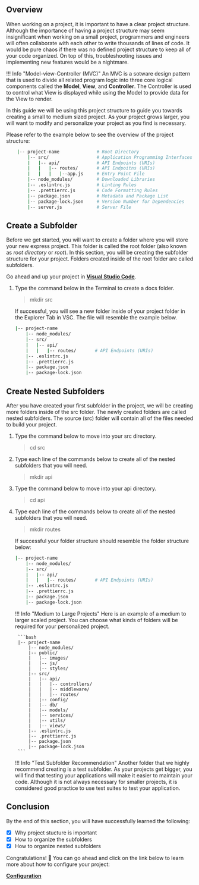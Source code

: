## Overview

When working on a project, it is important to have a clear project structure. Although the importance of having a project structure may seem insignificant when working on a small project, programmers and engineers will often collaborate with each other to write thousands of lines of code. It would be pure chaos if there was no defined project structure to keep all of your code organized. On top of this, troubleshooting issues and implementing new features would be a nightmare.

!!! Info "Model-view-Controller (MVC)"
    An MVC is a sotware design pattern that is used to divide all related program logic into three core logical components called the **Model**, **View**, and **Controller**.
    The Controller is used to control what View is displayed while using the Model to provide data for the View to render.

In this guide we will be using this project structure to guide you towards creating a small to medium sized project. As your project grows larger, you will want to modify and personalize your project as you find is necessary.

Please refer to the example below to see the overview of the project structure:

```bash
    |-- project-name              # Root Directory
        |-- src/                  # Application Programming Interfaces
        |   |-- api/              # API Endpoints (URIs)
        |   |   |-- routes/       # API Endpoitns (URIs)
        |   |   |   |--app.js     # Entry Point File
        |-- node_modules/         # Downloaded Libraries
        |-- .eslintrc.js          # Linting Rules 
        |-- .prettierrc.js        # Code Formatting Rules
        |-- package.json          # Metadata and Package List
        |-- package-lock.json     # Version Number for Dependencies
        |-- server.js             # Server File
```

## Create a Subfolder

Before we get started, you will want to create a folder where you will store your new express project. This folder is called the root folder (also known as *root directory* or *root*). In this section, you will be creating the subfolder structure for your project. Folders created inside of the root folder are called subfolders.

Go ahead and up your project in [**Visual Studio Code**](https://code.visualstudio.com/).

1. Type the command below in the Terminal to create a docs folder.

    > mkdir src

    If successful, you will see a new folder inside of your project folder in the Explorer Tab in VSC. The file will resemble the example below.

    ```bash
    |-- project-name
        |-- node_modules/
        |-- src/
        |   |-- api/
        |   |   |-- routes/       # API Endpoints (URIs)
        |-- .eslintrc.js
        |-- .prettierrc.js
        |-- package.json
        |-- package-lock.json
    ```

## Create Nested Subfolders

After you have created your first subfolder in the project, we will be creating more folders inside of the src folder. The newly created folders are called nested subfolders. The source (src) folder will contain all of the files needed to build your project.

1. Type the command below to move into your src directory.

    > cd src

2. Type each line of the commands below to create all of the nested subfolders that you will need.

    > mkdir api

3. Type the command below to move into your api directory.

    > cd api

4. Type each line of the commands below to create all of the nested subfolders that you will need.

    > mkdir routes

    If successful your folder structure should resemble the folder structure below:

    ```bash
    |-- project-name
        |-- node_modules/
        |-- src/
        |   |-- api/
        |   |   |-- routes/       # API Endpoints (URIs)
        |-- .eslintrc.js
        |-- .prettierrc.js
        |-- package.json
        |-- package-lock.json
    ```

    !!! Info "Medium to Large Projects"
        Here is an example of a medium to larger scaled project. You can choose what kinds of folders will be required for your personalized project.

        ```bash
        |-- project-name
            |-- node_modules/
            |-- public/
            |   |-- images/
            |   |-- js/
            |   |-- styles/
            |-- src/
            |   |-- api/
            |   |   |-- controllers/
            |   |   |-- middleware/
            |   |   |-- routes/
            |   |-- config/
            |   |-- db/
            |   |-- models/
            |   |-- services/
            |   |-- utils/
            |   |-- views/
            |-- .eslintrc.js
            |-- .prettierrc.js
            |-- package.json
            |-- package-lock.json
        ```

    !!! Info "Test Subfolder Recommendation"
        Another folder that we highly recommend creating is a test subfolder. As your projects get bigger, you will find that testing your applications will make it easier to maintain your code. Although it is not always necessary for smaller projects, it is considered good practice to use test suites to test your application.

## Conclusion

By the end of this section, you will have successfully learned the following:

- [x] Why project stucture is important
- [x] How to organize the subfolders
- [x] How to organize nested subfolders

Congratulations! 🎉 You can go ahead and click on the link below to learn more about how to configure your project:

**[Configuration](/pages/configuration)**
